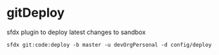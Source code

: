 gitDeploy
============

sfdx plugin to deploy latest changes to sandbox

```sfdx git:code:deploy -b master -u devOrgPersonal -d config/deploy```